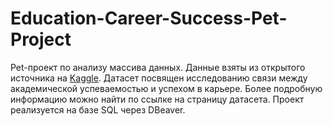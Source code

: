 # Education-Career-Success-Pet-Project
Pet-проект по анализу массива данных. Данные взяты из открытого источника на [Kaggle]([url](https://www.kaggle.com/datasets/adilshamim8/education-and-career-success)). Датасет посвящен исследованию связи между академической успеваемостью и успехом в карьере. Более подробную информацию можно найти по ссылке на страницу датасета.
Проект реализуется на базе SQL через DBeaver.
